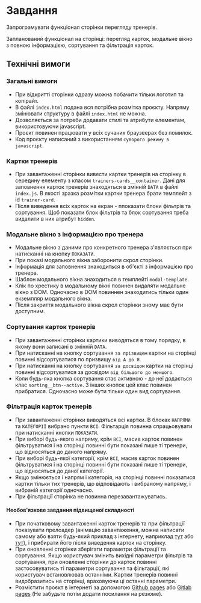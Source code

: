 # Завдання

Запрограмувати функціонал сторінки перегляду тренерів.

Запланований функціонал на сторінці: перегляд карток, модальне вікно з повною інформацією, сортування та фільтрація карток.

## Технічні вимоги

### Загальні вимоги

- При відкритті сторінки одразу можна побачити тільки логотип та копірайт.
- В файлі `index.html` подана вся потрібна розмітка проєкту. Напряму змінювати структуру в файлі `index.html` не можна.
- Дозволяється за потреби додавати стилі та атрибути елементам, використовуючи javascript.
- Проєкт повинен працювати у всіх сучаних браузеерах без помилок.
- Код проєкту написаний з використанням `суворого режиму в javascript`.

### Картки тренерів

- При завантаженні сторінки вивести картки тренерів на сторінку в середину елементу з класом `trainers-cards__container`. Дані для заповнення карток тренерів знаходяться в змінній `DATA` в файлі `index.js`. В якості зразка розмітки картки тренера брати темплейт з id `trainer-card`.
- Після виведення всіх карток на екран - ппоказати блоки фільтрів та сортування. Щоб показати блок фільтрів та блок сортування треба видалити в них атрибут `hidden`.

### Модальне вікно з інформацією про тренера

- Модальне вікно з даними про конкретного тренера з'являється при натисканні на кнопку `ПОКАЗАТИ`.
- При показі модального вікна заборонити скрол сторінки.
- Інформація для заповнення знаходиться в об'єкті з інформацією про тренера.
- Шаблон модального вікна знаходиться в темплейті `modal-template`.
- Клік по хрестику в модальному вікні повинен видаляти модальне вікно з DOM. Одночасно в DOM повиннен знаходитись тільки один екземпляр модального вікна.
- Після закриття модального вікна скрол сторінки зному має бути доступним.

### Сортування карток тренерів

- При завантаженні сторінки картики виводяться в тому порядку, в якому вони записані в змінній `DATA`.
- При натисканні на кнопку сортування `за прізвищем` картки на сторінці повинні відсортуватися по призвищу `від А до Я`.
- При натисканні на кнопку сортування `за досвідом` картки на сторінці повинні відсортуватися за досвідом `від більшого до меншого`.
- Коли будь-яка кнопка сортування стає активною - до неї додається клас `sorting__btn--active`. З інших кнопок цей клас повинен прибратися. Одночасно може бути тільки один вид сортування.

### Фільтрація карток тренерів

- При завантаженні сторінки виводяться всі картки. В блоках `НАПРЯМИ` та `КАТЕГОРІЇ` вибрано пункти `ВСІ`. Фільтарція повинна спрацьовувати при натисканні кнопки `ПОКАЗАТИ`.
- При виборі будь-якого напряму, крім `ВСІ`, масив карток повинен фільтруватися і на сторінці повинні бути показані лише ті тренери, що відносяться до даного напряму.
- При виборі будь-якої категорії, крім `ВСІ`, масив карток повинен фільтруватися і на сторінці повинні бути показані лише ті тренери, що відносяться до даної категорії.
- Якщо змінюється і напрям і категорія, на сторінці повинні показатися картки тільки тих тренерів, що відповідають і вибраному напряму, і вибраній категорії одночасно.
- При фільтрації сторінка не повинна перезавантажуватись.

#### Необов'язкове завдання підвищеної складності

- При початковому завантаженні карток тренерів та при фільтрації показувати прелоадер (анімацію завантаження, можна написати самому або взяти будь-який приклад з інтернету, наприклад [тут](https://freefrontend.com/css-loaders/) або [тут](http://nisnom.com/preloadery-loader/)), і прибирати його після виведення карток на сторінку.
- При оновленні сторінки зберігати параметри фільтрації та сортування. Якщо користувач змінить вихідні параметри фільтрів та сортування, при оновленні сторінки до карток повинні застосовуватись ті параметри сортування та фільтарції, які користувач встановлював останніми. Картки тренерів повинні видобразитись на сторінці, враховуючи ці останні параметри.
- Розмістити проєкт в інтернеті за допомогою [Github pages](https://pages.github.com/) або [Gitlab pages](https://docs.gitlab.com/ee/user/project/pages/) (Не забудьте потім додати посилання на резюме).
